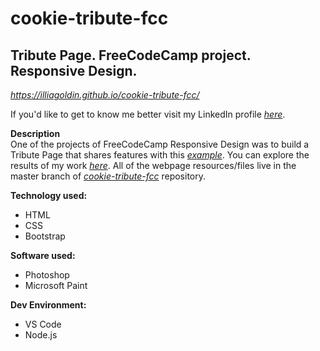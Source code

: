 # cookie-tribute-fcc
## Tribute Page. FreeCodeCamp project. Responsive Design.
*https://illiagoldin.github.io/cookie-tribute-fcc/*

If you'd like to get to know me better visit my LinkedIn profile [*here*](https://www.linkedin.com/in/illia-goldin/).</br>

**Description**</br>
	One of the projects of FreeCodeCamp Responsive Design was to build a Tribute Page that shares features with this <a href="https://codepen.io/freeCodeCamp/full/zNqgVx" target="_blank">*example*</a>.
  You can explore the results of my work <a href="https://illiagoldin.github.io/cookie-tribute-fcc/" target="_blank">*here*</a>.
	All of the webpage resources/files live in the master branch of [*cookie-tribute-fcc*](https://github.com/IlliaGoldin/cookie-tribute-fcc) repository.

**Technology used:**
* HTML
* CSS
* Bootstrap</br>

**Software used:**
* Photoshop
* Microsoft Paint</br>

**Dev Environment:**
* VS Code
* Node.js


